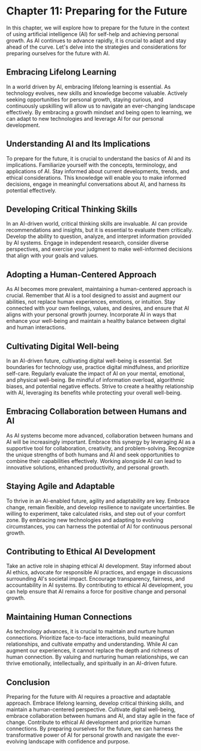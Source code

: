 Chapter 11: Preparing for the Future
====================================

In this chapter, we will explore how to prepare for the future in the context of using artificial intelligence (AI) for self-help and achieving personal growth. As AI continues to advance rapidly, it is crucial to adapt and stay ahead of the curve. Let's delve into the strategies and considerations for preparing ourselves for the future with AI.

**Embracing Lifelong Learning**
-------------------------------

In a world driven by AI, embracing lifelong learning is essential. As technology evolves, new skills and knowledge become valuable. Actively seeking opportunities for personal growth, staying curious, and continuously upskilling will allow us to navigate an ever-changing landscape effectively. By embracing a growth mindset and being open to learning, we can adapt to new technologies and leverage AI for our personal development.

**Understanding AI and Its Implications**
-----------------------------------------

To prepare for the future, it is crucial to understand the basics of AI and its implications. Familiarize yourself with the concepts, terminology, and applications of AI. Stay informed about current developments, trends, and ethical considerations. This knowledge will enable you to make informed decisions, engage in meaningful conversations about AI, and harness its potential effectively.

**Developing Critical Thinking Skills**
---------------------------------------

In an AI-driven world, critical thinking skills are invaluable. AI can provide recommendations and insights, but it is essential to evaluate them critically. Develop the ability to question, analyze, and interpret information provided by AI systems. Engage in independent research, consider diverse perspectives, and exercise your judgment to make well-informed decisions that align with your goals and values.

**Adopting a Human-Centered Approach**
--------------------------------------

As AI becomes more prevalent, maintaining a human-centered approach is crucial. Remember that AI is a tool designed to assist and augment our abilities, not replace human experiences, emotions, or intuition. Stay connected with your own feelings, values, and desires, and ensure that AI aligns with your personal growth journey. Incorporate AI in ways that enhance your well-being and maintain a healthy balance between digital and human interactions.

**Cultivating Digital Well-being**
----------------------------------

In an AI-driven future, cultivating digital well-being is essential. Set boundaries for technology use, practice digital mindfulness, and prioritize self-care. Regularly evaluate the impact of AI on your mental, emotional, and physical well-being. Be mindful of information overload, algorithmic biases, and potential negative effects. Strive to create a healthy relationship with AI, leveraging its benefits while protecting your overall well-being.

**Embracing Collaboration between Humans and AI**
-------------------------------------------------

As AI systems become more advanced, collaboration between humans and AI will be increasingly important. Embrace this synergy by leveraging AI as a supportive tool for collaboration, creativity, and problem-solving. Recognize the unique strengths of both humans and AI and seek opportunities to combine their capabilities effectively. Working alongside AI can lead to innovative solutions, enhanced productivity, and personal growth.

**Staying Agile and Adaptable**
-------------------------------

To thrive in an AI-enabled future, agility and adaptability are key. Embrace change, remain flexible, and develop resilience to navigate uncertainties. Be willing to experiment, take calculated risks, and step out of your comfort zone. By embracing new technologies and adapting to evolving circumstances, you can harness the potential of AI for continuous personal growth.

**Contributing to Ethical AI Development**
------------------------------------------

Take an active role in shaping ethical AI development. Stay informed about AI ethics, advocate for responsible AI practices, and engage in discussions surrounding AI's societal impact. Encourage transparency, fairness, and accountability in AI systems. By contributing to ethical AI development, you can help ensure that AI remains a force for positive change and personal growth.

**Maintaining Human Connections**
---------------------------------

As technology advances, it is crucial to maintain and nurture human connections. Prioritize face-to-face interactions, build meaningful relationships, and cultivate empathy and understanding. While AI can augment our experiences, it cannot replace the depth and richness of human connection. By valuing and nurturing human relationships, we can thrive emotionally, intellectually, and spiritually in an AI-driven future.

**Conclusion**
--------------

Preparing for the future with AI requires a proactive and adaptable approach. Embrace lifelong learning, develop critical thinking skills, and maintain a human-centered perspective. Cultivate digital well-being, embrace collaboration between humans and AI, and stay agile in the face of change. Contribute to ethical AI development and prioritize human connections. By preparing ourselves for the future, we can harness the transformative power of AI for personal growth and navigate the ever-evolving landscape with confidence and purpose.
